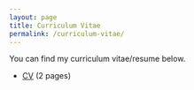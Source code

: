 ```yaml
---
layout: page
title: Curriculum Vitae
permalink: /curriculum-vitae/
---
```


You can find my curriculum vitae/resume below.
<ul>
	<li><a href="/assets/curriculum-vitae/ganeshbr_cv.pdf">CV</a> (2 pages)</li>
</ul>
